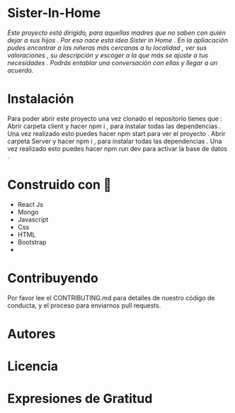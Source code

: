# Sister-In-Home

*Este proyecto está dirigido, para aquellas madres que no saben con quién dejar a sus hijos . Por eso nace esta idea Sister in Home . En la apliacación pudes encontrar a las niñeras más cercanas a tu localidad , ver sus valoraciones , su descripción  y escoger a la que más se ajuste a tus necesidades . Podrás entablar una conversación con ellas y llegar a un acuerdo.*


# Instalación 


Para poder abrir este proyecto una vez clonado el repositorio tienes que : 
Abrir carpeta client y hacer npm i , para instalar todas las dependencias . Una vez realizado esto puedes hacer npm start para ver el proyecto .
Abrir carpeta Server y hacer npm i , para instalar todas las dependencias . Una vez realizado esto puedes hacer npm run dev para activar la base de datos . 
 
# Construido con 🔧 

- React Js 
- Mongo
- Javascript
- Css
- HTML 
- Bootstrap 
- 

# Contribuyendo

Por favor lee el CONTRIBUTING.md para detalles de nuestro código de conducta, y el proceso para enviarnos pull requests.



# Autores 


# Licencia 


# Expresiones de Gratitud 